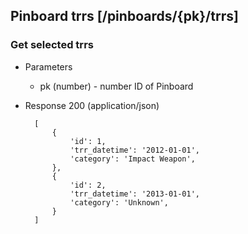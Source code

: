 ## Pinboard trrs [/pinboards/{pk}/trrs]

### Get selected trrs

+ Parameters
    + pk (number) - number ID of Pinboard

+ Response 200 (application/json)

        [
            {
                'id': 1,
                'trr_datetime': '2012-01-01',
                'category': 'Impact Weapon',
            },
            {
                'id': 2,
                'trr_datetime': '2013-01-01',
                'category': 'Unknown',
            }
        ]
